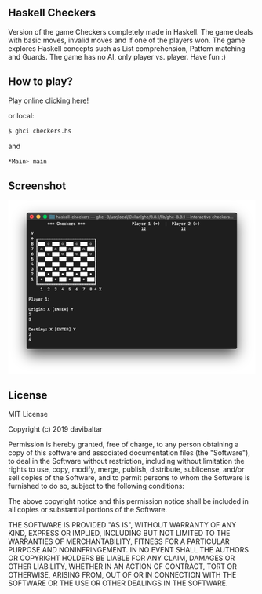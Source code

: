 ## Haskell Checkers

Version of the game Checkers completely made in Haskell. The game deals with basic moves, invalid moves and if one of the players won. The game explores Haskell concepts such as List comprehension, Pattern matching and Guards. The game has no AI, only player vs. player. Have fun :)

## How to play?

Play online [clicking here!](https://onlinegdb.com/HyVW9iasr)

or local:

```bash
$ ghci checkers.hs
```
and 

```bash
*Main> main
```

## Screenshot

![](https://raw.githubusercontent.com/davibaltar/haskell-checkers/master/screenshot.png)

 ## License

MIT License

Copyright (c) 2019 davibaltar

Permission is hereby granted, free of charge, to any person obtaining a copy
of this software and associated documentation files (the "Software"), to deal
in the Software without restriction, including without limitation the rights
to use, copy, modify, merge, publish, distribute, sublicense, and/or sell
copies of the Software, and to permit persons to whom the Software is
furnished to do so, subject to the following conditions:

The above copyright notice and this permission notice shall be included in all
copies or substantial portions of the Software.

THE SOFTWARE IS PROVIDED "AS IS", WITHOUT WARRANTY OF ANY KIND, EXPRESS OR
IMPLIED, INCLUDING BUT NOT LIMITED TO THE WARRANTIES OF MERCHANTABILITY,
FITNESS FOR A PARTICULAR PURPOSE AND NONINFRINGEMENT. IN NO EVENT SHALL THE
AUTHORS OR COPYRIGHT HOLDERS BE LIABLE FOR ANY CLAIM, DAMAGES OR OTHER
LIABILITY, WHETHER IN AN ACTION OF CONTRACT, TORT OR OTHERWISE, ARISING FROM,
OUT OF OR IN CONNECTION WITH THE SOFTWARE OR THE USE OR OTHER DEALINGS IN THE
SOFTWARE.
